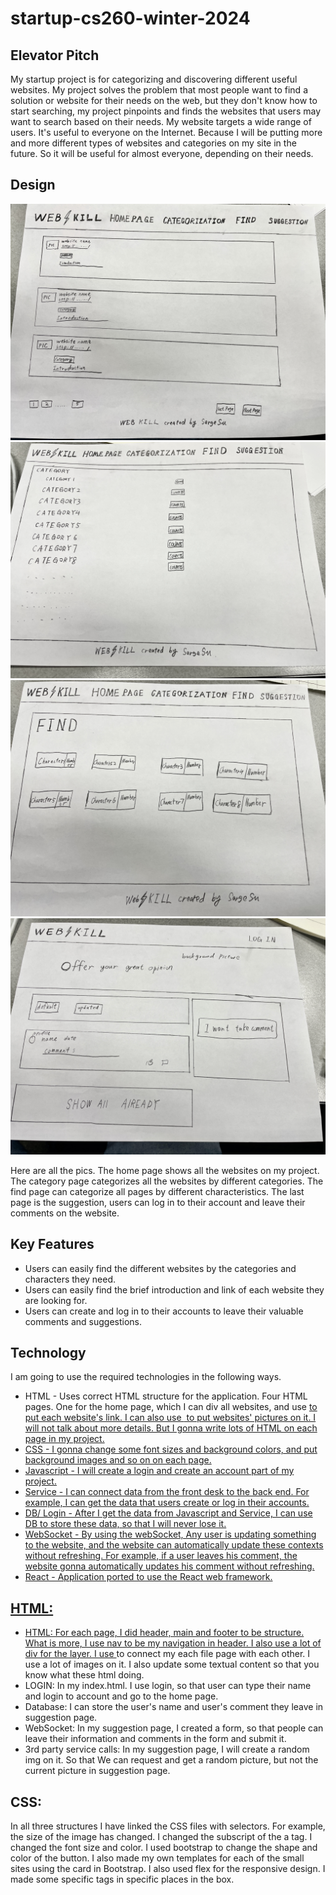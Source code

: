# startup-cs260-winter-2024

## Elevator Pitch

My startup project is for categorizing and discovering different useful websites. My project solves the problem that most people want to find a solution or website for their needs on the web, but they don't know how to start searching, my project pinpoints and finds the websites that users may want to search based on their needs. My website targets a wide range of users. It's useful to everyone on the Internet. Because I will be putting more and more different types of websites and categories on my site in the future. So it will be useful for almost everyone, depending on their needs.

## Design

![home page](images/home.jpg)
![home page](images/category.jpg)
![home page](images/find.jpg)
![home page](images/suggestion.jpg)

Here are all the pics. The home page shows all the websites on my project. The category page categorizes all the websites by different categories.  The find page can categorize all pages by different characteristics. The last page is the suggestion, users can log in to their account and leave their comments on the website.

## Key Features

- Users can easily find the different websites by the categories and characters they need.
- Users can easily find the brief introduction and link of each website they are looking for.
- Users can create and log in to their accounts to leave their valuable comments and suggestions.

## Technology

I am going to use the required technologies in the following ways.

- HTML - Uses correct HTML structure for the application. Four HTML pages. One for the home page, which I can div all websites, and use <a href> to put each website's link. I can also use <image> to put websites' pictures on it. I will not talk about more details. But I gonna write lots of HTML on each page in my project.
- CSS - I gonna change some font sizes and background colors, and put background images and so on on each page.
- Javascript - I will create a login and create an account part of my project.
- Service - I can connect data from the front desk to the back end. For example, I can get the data that users create or log in their accounts.
- DB/ Login - After I get the data from Javascript and Service, I can use DB to store these data, so that I will never lose it.
- WebSocket - By using the webSocket, Any user is updating something to the website, and the website can automatically update these contexts without refreshing. For example, if a user leaves his comment, the website gonna automatically updates his comment without refreshing.
- React - Application ported to use the React web framework.

## HTML:
 - HTML: For each page, I did header, main and footer to be structure. What is more, I use nav to be my navigation in header. I also use a lot of div for the layer. I use <a> to connect my each file page with each other. I use a lot of images on it. I also update some textual content so that you know what these html doing. 
 - LOGIN: In my index.html. I use login, so that user can type their name and login to account and go to the home page.
 - Database: I can store the user's name and user's comment they leave in suggestion page.
 - WebSocket: In my suggestion page, I created a form, so that people can leave their information and comments in the form and submit it. 
 - 3rd party service calls: In my suggestion page, I will create a random img on it. So that We can request and get a random picture, but not the current picture in suggestion page.

## CSS:
In all three structures I have linked the CSS files with selectors. For example, the size of the image has changed. I changed the subscript of the a tag. I changed the font size and color. I used bootstrap to change the shape and color of the button. I also made my own templates for each of the small sites using the card in Bootstrap. I also used flex for the responsive design. I made some specific tags in specific places in the box.
 
  
